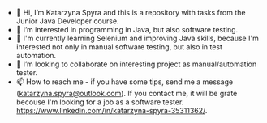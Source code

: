 - 👋 Hi, I’m Katarzyna Spyra and this is a repository with tasks from the Junior Java Developer course.
- 👀 I’m interested in programming in Java, but also software testing.
- 🌱 I'm currently learning Selenium and improving Java skills, because I'm interested not only in manual software testing, but also in test automation.
- 💞️ I’m looking to collaborate on interesting project as manual/automation tester.
- 📫 How to reach me - if you have some tips, send me a message (katarzyna.spyra@outlook.com). 
If you contact me, it will be grate becouse I'm looking for a job as a software tester. 
https://www.linkedin.com/in/katarzyna-spyra-35311362/.  

<!---
KatarzynaSp/KatarzynaSp is a ✨ special ✨ repository because its `README.md` (this file) appears on your GitHub profile.
You can click the Preview link to take a look at your changes.
--->
